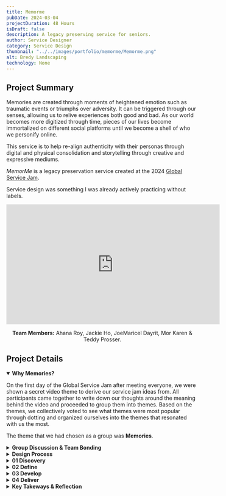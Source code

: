 ```yaml
---
title: Memorme
pubDate: 2024-03-04
projectDuration: 48 Hours
isDraft: false
description: A legacy preserving service for seniors.
author: Service Designer
category: Service Design
thumbnail: "../../images/portfolio/memorme/Memorme.png"
alt: Bredy Landscaping
technology: None
---
```


## Project Summary
Memories are created through moments of heightened emotion such as traumatic events or triumphs over adversity. It can be triggered through our senses, allowing us to relive experiences both good and bad. As our world becomes more digitized through time, pieces of our lives become immortalized on different social platforms until we become a shell of who we personify online.  

This service is to help re-align authenticity with their personas through digital and physical consolidation and storytelling through creative and expressive mediums. 

*MemorMe* is a legacy preservation service created at the 2024 [Global Service Jam](http://globaljams.org/). 

Service design was something I was already actively practicing without labels.


<div class="video-container" align="center">
<iframe width="560" height="315" src="https://www.youtube.com/embed/Zg0DkyFDdhQ?si=XPb8i1M1_qVDa4DM" title="YouTube video player" frameborder="0" allow="accelerometer; autoplay; clipboard-write; encrypted-media; gyroscope; picture-in-picture; web-share" allowfullscreen></iframe>

<strong>Team Members:</strong> Ahana Roy, Jackie Ho, JoeMaricel Dayrit, Mor Karen & Teddy Prosser.

</div>

## Project Details

<details open>
<summary><strong>Why Memories?</strong></summary>

On the first day of the Global Service Jam after meeting everyone, we were shown a secret video theme to derive our service jam ideas from. All participants came together to write down our thoughts around the meaning behind the video and proceeded to group them into themes. Based on the themes, we collectively voted to see what themes were most popular through dotting and organized ourselves into the themes that resonated with us the most. 

The theme that we had chosen as a group was **Memories**.
</details>

<details>
<summary><strong>Group Discussion & Team Bonding</strong></summary>

Before we start the process, we each discussed our own interpretations of what a memory was, as well as share a personal memory with each other. 

This fosters a safe environment for ideas to flow and helps build trust within the team.

</details>
<details>
<summary><strong>Design Process</strong></summary>

At this service jam, we were introduced to utilize the Double Diamond Process, which breaks down into 4 distinct phases:

<div class="image-container" text-align="center">
<img class="portfolio-images" src="/images/portfolio/memorme/Memorme-DoubleDiamond.jpeg" alt="A bird" width="100%" height="100%">
</div>

### Double Diamond Design Process

#### DISCOVER
Understanding the issue by speaking and spending time with those who are affected by the issues

- Behaviour-led Research
- Establish User Needs

#### DEFINE
Allowing insights generated from discovery to help clearly define the challenge

- Synthesize findings
- Align to project objectives
- Frame problem
- Define problem

#### DEVELOP
Provide many solutions through co-designing with a range of different people.

- Generate Ideas
- Prototype Solutions
- Usability Testing

#### DELIVER
Testing out solutions at a smaller scale to reject solutions that will not work and improve on those that will.

- Final Testing
- Implementation
- Launch Experiments
- Presentation & Feedback
</details>

<details>
<summary><strong>01 Discovery</strong></summary>

### 10 Minutes of Question Generation
Using a timer of 10 minutes, we collectively wrote down questions on each sticky note and hid the questions from each other. This is to help speed up question generation and prevent ourselves from peeking and getting stuck on what to write.

### Grouping Questions by Themes
We sorted the list of questions and determined the following to be the themes present: 

1. Tools & Methods
2. Philosophy
3. Forgetfulness
4. Remembering for Others
5. Specific Memories

We voted on 2 questions from each category and picked one question from each theme, broke off into smaller teams and onto the streets to gather insights from strangers. Having smaller groups help us not be as intimidating to strangers and are more likely to help us answer some of these questions.  

### Unstructured Interviews
Before we start any interview processes, we explain to the interviewees on the following:
1) Why we are doing this?
2) What are we trying to do?
3) Managing expectations by telling how long it will take to do this.

After context is established, we proceed to gain consent if they agree to participate in the study. Due to limited resources and time, we opted to use a camera phone as a way to quickly gain consent from each interviewee. Videos are very useful tools as it allows you to recall information directly mentioned during the interview. It also allows data to be more objective and isn't subject to personal interpretations via note taking. 

With a camera phone recording, we would ask the following questions 

*"Do you consent to being recorded for the purposes of research, your answers is strictly for research purposes and will be be anonymous and confidential"* we then proceed to ask the following open-ended questions.

### Questions we asked our Interviewees

1) Do you use any tools or methods to help you with your memories?
2) Do you have any trouble with remembering things?
3) Why are memories important?
4) Do you often help others remember things?
5) What is one memory that comes to mind immediately to you?

</details>

<details>


<summary><strong>02 Define</strong></summary>

### Organizing & Sharing our Research
We organize our research

### 

### Framing the Problem

##### Who are our users?
  - Seniors

##### What outcomes do we want?
Being able to tell their own personal stories before they are gone.

##### What are users trying to do?
The users want to teach the younger generations and avoid regrets before it's too late. They may not be able to express themselves.

##### What will users get out of using this service?
A cohesive story that can be shared by family members and generational life lessons.

##### Is this part of a broader service?
This would be the primary service that is offered but can be combined with other services.

##### What are our key metrics?
Finished products after using our service.

##### What is our motivation? Why Now?
Baby Boomers are one of the largest demographics in the world that is in decline and they have a smaller window of time left. We want to be able to capture their stories before it is too late.

##### Final Problem Statement
Seniors are not able to share life lessons and stories for the next generation. 

</details>
<details>
<summary><strong>03 Develop</strong></summary>

### Idea #1: A digital service
Using a timer of 10 minutes, we collectively wrote down questions on each sticky note and hid the questions from each other. This is to help speed up question generation and prevent ourselves from peeking and getting stuck on what to write.


### Idea #2: A physical service
Using a timer of 10 minutes, we collectively wrote down questions on each sticky note and hid the questions from each other. This is to help speed up question generation and prevent ourselves from peeking and getting stuck on what to write.

</details>
<details>


<summary><strong>04 Deliver</strong></summary>

## Show, Don't tell
Showing a protoype allows others to experience the service and provides more clarity to the idea than just presenting a deck.  

## Learning by Doing, Not Talking 


</details>
<details>

<summary><strong>Key Takeways & Reflection</strong></summary>

### What is Service Design in Practice?
- Service Design is holistic and focuses on the end-to-end experience.
- Service Design is a never ending processes.
- Service is the responsibility of an organization

### Show, Don't tell
Showing a protoype allows others to experience the service and provides more clarity to the idea than just presenting a deck.  

### Learn by Doing, Not Talking 
You get better by actively practicing and not just talk about it.  



</details>
